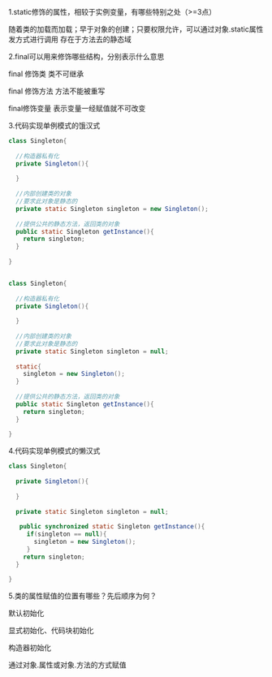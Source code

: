 1.static修饰的属性，相较于实例变量，有哪些特别之处（>=3点）

随着类的加载而加载；早于对象的创建；只要权限允许，可以通过对象.static属性发方式进行调用 存在于方法去的静态域



2.final可以用来修饰哪些结构，分别表示什么意思

final 修饰类 类不可继承

final 修饰方法 方法不能被重写

final修饰变量 表示变量一经赋值就不可改变



3.代码实现单例模式的饿汉式

```java
class Singleton{
  
  //构造器私有化
  private Singleton(){
    
  }
  
  //内部创建类的对象
  //要求此对象是静态的
  private static Singleton singleton = new Singleton();
  
  //提供公共的静态方法，返回类的对象
  public static Singleton getInstance(){
    return singleton;
  }
  
}


class Singleton{
  
  //构造器私有化
  private Singleton(){
    
  }
  
  //内部创建类的对象
  //要求此对象是静态的
  private static Singleton singleton = null;
  
  static{
    singleton = new Singleton();
  }
  
  //提供公共的静态方法，返回类的对象
  public static Singleton getInstance(){
    return singleton;
  }
  
}


```





4.代码实现单例模式的懒汉式

```java
class Singleton{
  
  private Singleton(){
    
  }
  
  private static Singleton singleton = null;
  
   public synchronized static Singleton getInstance(){
     if(singleton == null){
       singleton = new Singleton();
     }
    return singleton;
  }
  
}
```





5.类的属性赋值的位置有哪些？先后顺序为何？

默认初始化

显式初始化、代码块初始化

构造器初始化

通过对象.属性或对象.方法的方式赋值